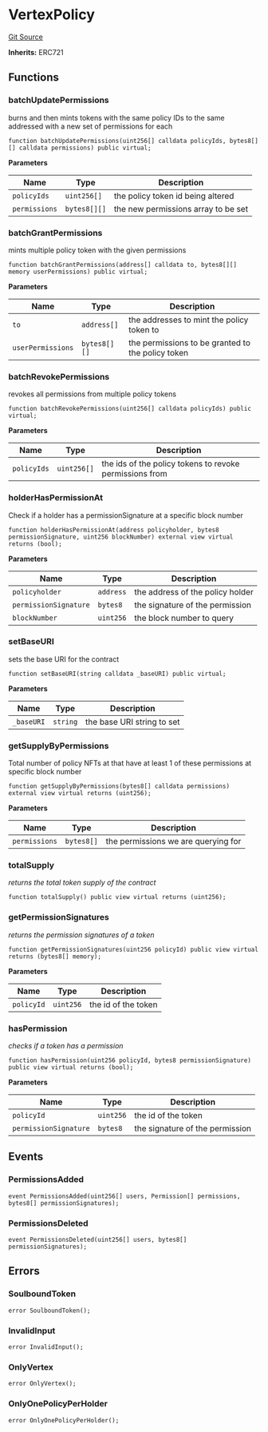 # VertexPolicy

[Git Source](https://github.com/llama-community/vertex-v1/blob/28b1b0e095ba3c46d62387b2c29c8768bc213a6c/src/policy/VertexPolicy.sol)

**Inherits:**
ERC721

## Functions

### batchUpdatePermissions

burns and then mints tokens with the same policy IDs to the same addressed with a new set of permissions for each

```solidity
function batchUpdatePermissions(uint256[] calldata policyIds, bytes8[][] calldata permissions) public virtual;
```

**Parameters**

| Name          | Type         | Description                         |
| ------------- | ------------ | ----------------------------------- |
| `policyIds`   | `uint256[]`  | the policy token id being altered   |
| `permissions` | `bytes8[][]` | the new permissions array to be set |

### batchGrantPermissions

mints multiple policy token with the given permissions

```solidity
function batchGrantPermissions(address[] calldata to, bytes8[][] memory userPermissions) public virtual;
```

**Parameters**

| Name              | Type         | Description                                       |
| ----------------- | ------------ | ------------------------------------------------- |
| `to`              | `address[]`  | the addresses to mint the policy token to         |
| `userPermissions` | `bytes8[][]` | the permissions to be granted to the policy token |

### batchRevokePermissions

revokes all permissions from multiple policy tokens

```solidity
function batchRevokePermissions(uint256[] calldata policyIds) public virtual;
```

**Parameters**

| Name        | Type        | Description                                             |
| ----------- | ----------- | ------------------------------------------------------- |
| `policyIds` | `uint256[]` | the ids of the policy tokens to revoke permissions from |

### holderHasPermissionAt

Check if a holder has a permissionSignature at a specific block number

```solidity
function holderHasPermissionAt(address policyholder, bytes8 permissionSignature, uint256 blockNumber) external view virtual returns (bool);
```

**Parameters**

| Name                  | Type      | Description                      |
| --------------------- | --------- | -------------------------------- |
| `policyholder`        | `address` | the address of the policy holder |
| `permissionSignature` | `bytes8`  | the signature of the permission  |
| `blockNumber`         | `uint256` | the block number to query        |

### setBaseURI

sets the base URI for the contract

```solidity
function setBaseURI(string calldata _baseURI) public virtual;
```

**Parameters**

| Name       | Type     | Description                |
| ---------- | -------- | -------------------------- |
| `_baseURI` | `string` | the base URI string to set |

### getSupplyByPermissions

Total number of policy NFTs at that have at least 1 of these permissions at specific block number

```solidity
function getSupplyByPermissions(bytes8[] calldata permissions) external view virtual returns (uint256);
```

**Parameters**

| Name          | Type       | Description                         |
| ------------- | ---------- | ----------------------------------- |
| `permissions` | `bytes8[]` | the permissions we are querying for |

### totalSupply

_returns the total token supply of the contract_

```solidity
function totalSupply() public view virtual returns (uint256);
```

### getPermissionSignatures

_returns the permission signatures of a token_

```solidity
function getPermissionSignatures(uint256 policyId) public view virtual returns (bytes8[] memory);
```

**Parameters**

| Name       | Type      | Description         |
| ---------- | --------- | ------------------- |
| `policyId` | `uint256` | the id of the token |

### hasPermission

_checks if a token has a permission_

```solidity
function hasPermission(uint256 policyId, bytes8 permissionSignature) public view virtual returns (bool);
```

**Parameters**

| Name                  | Type      | Description                     |
| --------------------- | --------- | ------------------------------- |
| `policyId`            | `uint256` | the id of the token             |
| `permissionSignature` | `bytes8`  | the signature of the permission |

## Events

### PermissionsAdded

```solidity
event PermissionsAdded(uint256[] users, Permission[] permissions, bytes8[] permissionSignatures);
```

### PermissionsDeleted

```solidity
event PermissionsDeleted(uint256[] users, bytes8[] permissionSignatures);
```

## Errors

### SoulboundToken

```solidity
error SoulboundToken();
```

### InvalidInput

```solidity
error InvalidInput();
```

### OnlyVertex

```solidity
error OnlyVertex();
```

### OnlyOnePolicyPerHolder

```solidity
error OnlyOnePolicyPerHolder();
```
